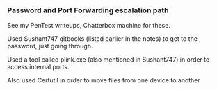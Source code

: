 ### Password and Port Forwarding escalation path

See my PenTest writeups, Chatterbox machine for these.

Used Sushant747 gitbooks (listed earlier in the notes) to get to the password, just going through.

Used a tool called plink.exe (also mentioned in Sushant747) in order to access internal ports.

Also used Certutil in order to move files from one device to another